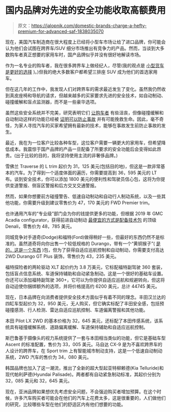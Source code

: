 # 国内品牌对先进的安全功能收取高额费用

> 原文：<https://jalopnik.com/domestic-brands-charge-a-hefty-premium-for-advanced-saf-1838035070>

现在，美国汽车制造商在很大程度上已经将小型车市场让给了进口品牌，你可能会认为他们会试图在跨界车/SUV 细分市场推出有竞争力的产品。然而，当谈到大多数购车者真正想要的家用车时，国产品牌似乎并没有很好地解读市场。



作为一名专业的购车者，我在很多跨界车上做经纪人，尽管(我的观点是 [小型货车是更好的选择](https://jalopnik.com/parents-just-buy-the-damn-minivan-1597502940) )。)但我的绝大多数客户都希望三排座 SUV 成为他们的首选家用车。

但在这几年的工作中，我发现人们对跨界车的需求最近发生了变化。虽然我仍然收到真皮座椅和导航的请求，但越来越多的买家要求先进的安全技术，如自动制动、碰撞缓解和盲点监测器，而不是一些豪华选项。

虽然这些安全系统并不完美，研究表明它们 [让购车者](https://jalopnik.com/faulty-automatic-braking-has-drivers-afraid-of-their-ow-1837708314) 有些沮丧，但像碰撞缓解和自动制动这样的功能已经被 [证明可以防止事故](https://www.consumerreports.org/automotive-technology/automatic-braking-reduces-car-crashes-injuries-iihs-study/) 并有可能挽救生命。因此，毫不奇怪，为家人寻找汽车的买家希望拥有最新的技术，能够在事故发生前防止事故的发生。

最近，我在为一位客户比较各种车型，这位客户需要一辆更大的家用车，但希望降低成本。我震惊于国产品牌的产品一旦配备了所要求的安全功能后会变得如此昂贵。(出于比较的目的，我将坚持使用主流的非奢侈品牌。)

雪佛兰 Traverse 的 L trim 起价为 31，125 美元(包括目的地)，但这是一款非常基本的汽车。为了得到一个适度体面的遍历，你需要提高到 36，595 美元的 LT 布。谈到安全技术，你可以添加 1800 美元的便利性和驾驶员信心包，这将为你提供变道警报、侧盲区警报和后方交叉交通警报。

然而，如果你想要前方碰撞警告、低速自动制动和自动行人制动系统，以及一些其他功能，你需要升级到建议零售价为 47，170 美元的 FWD Premier trim。

也许通用汽车的“专业级”部门会为你的钱提供更多的功能，但根据 2019 年 GMC Acadia configurator，获得前进自动制动 [最便宜的方式是配备技术包](https://www.oneilbuickgmc.com/blog/front-pedestrain-braking-front-617520) 的顶级 Denali，零售价为 48，785 美元。

同城竞争对手道奇(Dodge)和福特(Ford)做得稍好一些，但最好的东西仍然不是标准的。虽然道奇将向你出售一个较低规格的 Durango，带有一个“黄铜猴子”( [是的，这是一个东西](https://www.dodge.com/durango/packages.html) )包，但为了获得自适应巡航控制和自动制动，你需要支付高达 2WD Durango GT Plus 装饰，零售价为 43，235 美元。

福特探险者的两轮驱动 XLT 起价约为 3.8 万美元，它标配福特副驾驶 360 套装，包括盲点信息系统、车道保持辅助和自动紧急制动。这是一个很好的基础车设置。你还可以添加福特副驾驶 360+，它可以为你提供自适应巡航和规避转向，但这将自动迫使你捆绑额外的选项，并将价格提高约 6200 美元，总计 44745 美元。

现在，日本品牌在向消费者提供安全技术方面似乎有着不同的理念。丰田汉兰达的四缸车型起价为 32，950 美元，无人购买，但它确实标配了丰田安全感，包括预碰撞感测、行人检测、雷达自适应巡航控制、车道偏离警报和其他功能。

本田 Pilot LX 2WD 的基本价格为 32，645 美元，还标配了本田传感系统，该系统具有碰撞缓解系统、道路偏离缓解、车道保持辅助和自适应巡航控制。

斯巴鲁基于摄像头的视力系统提供了一套与本田相当类似的功能，但它是基础车型 Ascent 的标准配置，售价为 33，005 美元。马自达 CX-9 是为不喜欢跨界车的人设计的跨界车，在 Sport trim 上有智能城市制动支持，这是一个低速自动制动系统，2WD 汽车的售价为 34，080 美元。

韩国品牌也加入了这一潮流，推出了全新的超大型起亚特柳赖德(Kia Telluride)和现代帕利萨德(Hyundai Palisade)。两者都有自动紧急制动标准，其起价分别为 32，085 美元和 32，645 美元。

现在，亚洲品牌如果想优先考虑安全问题，不会强迫购买者增加预算。在这个时候，许多汽车购买者可能会在他们的汽车上花费太多，这是很重要的，人们做他们的研究，比较哪些车型在他们的舒适区内有他们想要的功能。
